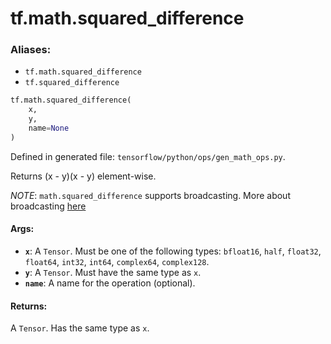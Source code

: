 <div itemscope itemtype="http://developers.google.com/ReferenceObject">
<meta itemprop="name" content="tf.math.squared_difference" />
<meta itemprop="path" content="Stable" />
</div>

# tf.math.squared_difference

### Aliases:

* `tf.math.squared_difference`
* `tf.squared_difference`

``` python
tf.math.squared_difference(
    x,
    y,
    name=None
)
```



Defined in generated file: `tensorflow/python/ops/gen_math_ops.py`.

Returns (x - y)(x - y) element-wise.

*NOTE*: `math.squared_difference` supports broadcasting. More about broadcasting
[here](http://docs.scipy.org/doc/numpy/user/basics.broadcasting.html)

#### Args:

* <b>`x`</b>: A `Tensor`. Must be one of the following types: `bfloat16`, `half`, `float32`, `float64`, `int32`, `int64`, `complex64`, `complex128`.
* <b>`y`</b>: A `Tensor`. Must have the same type as `x`.
* <b>`name`</b>: A name for the operation (optional).


#### Returns:

A `Tensor`. Has the same type as `x`.